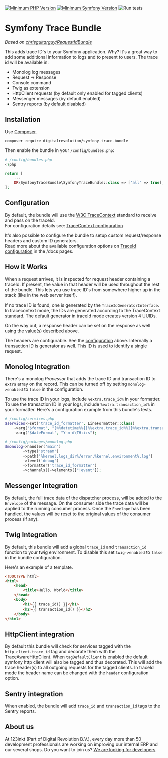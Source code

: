 [![Minimum PHP Version](https://img.shields.io/badge/php-%3E%3D%208.1-8892BF)](https://php.net/)
[![Minimum Symfony Version](https://img.shields.io/badge/symfony-%3E%3D%206.3-brightgreen)](https://symfony.com/doc/current/validation.html)
![Run tests](https://github.com/123inkt/symfony-trace-bundle/actions/workflows/test.yml/badge.svg)

# Symfony Trace Bundle

*Based on [chrisguitarguy/RequestIdBundle](https://github.com/chrisguitarguy/RequestIdBundle)*

This adds trace ID's to your Symfony application. Why? It's a great way to add
some additional information to logs and to present to users. The trace id will 
be available in:
- Monolog log messages
- Request -> Response
- Console command
- Twig as extension
- HttpClient requests (by default only enabled for tagged clients)
- Messenger messages (by default enabled)
- Sentry reports (by default disabled)

## Installation

Use [Composer](https://getcomposer.org/).
```
composer require digitalrevolution/symfony-trace-bundle
```

Then enable the bundle in your `/config/bundles.php`:

```php
# /config/bundles.php
<?php

return [
    ...
    DR\SymfonyTraceBundle\SymfonyTraceBundle::class => ['all' => true],
];
```

## Configuration

By default, the bundle will use the [W3C TraceContext](https://www.w3.org/TR/trace-context/) standard to receive and pass on the traceId.<br> 
For configuration details see: [TraceContext configuration](docs/configuration/tracecontext.md)

It's also possible to configure the bundle to setup custom request/response headers and custom ID generators.  
Read more about the available configuration options on [TraceId configuration](docs/configuration/traceid.md) in the /docs pages.

## How it Works

When a request arrives, it is inspected for request header containing a traceId. If present,
the value in that header will be used throughout the rest of the bundle. This
lets you use trace ID's from somewhere higher up in the stack (like in the web
server itself).

If no trace ID is found, one is generated by the `TraceIdGeneratorInterface`.
In tracecontext mode, the IDs are generated according to the TraceContext standard.
The default generator in traceId mode creates version 4 UUIDs.

On the way out, a response header can be set on the response as well using
the value(s) described above.

The headers are configurable. See the [configuration](#configuration) above.
Internally a transaction ID is generator as well. This ID is used to identify a single request.

## Monolog Integration

There's a monolog *Processor* that adds the trace ID and transaction ID to `extra` array on the record.
This can be turned off by setting `monolog->enabled` to `false` in the configuration.

To use the trace ID in your logs, include `%extra.trace_id%` in your formatter.
To use the transaction ID in your logs, include `%extra.transaction_id%` in your formatter.
Here's a configuration example from this bundle's tests.

```php
# /config/services.php
$services->set('trace_id_formatter', LineFormatter::class)
    ->arg('$format', "[%%datetime%%][%%extra.trace_id%%][%%extra.transaction_id%%] %%channel%%.%%level_name%%: %%message%% %%extra%%\n")
    ->arg('$dateFormat', "Y-m-d\TH:i:s");
```
```php
# /config/packages/monolog.php
$monolog->handler('main')
        ->type('stream')
        ->path('%kernel.logs_dir%/error.%kernel.environment%.log')
        ->level('debug')
        ->formatter('trace_id_formatter')        
        ->channels()->elements(["!event"]);
```

## Messenger Integration

By default, the full trace data of the dispatcher process, will be added to the `Envelope` of the message. On the consumer
side the trace data will be applied to the running consumer process. Once the `Envelope` has been handled, the values 
will be reset to the original values of the consumer process (if any).

## Twig Integration

By default, this bundle will add a global `trace_id` and `transaction_id` function to your twig
environment. To disable this set `twig->enabled` to `false` in the bundle
configuration.

Here's an example of a template.

```html
<!DOCTYPE html>
<html>
    <head>
        <title>Hello, World</title>
    </head>
    <body>
        <h1>{{ trace_id() }}</h1>
        <h2>{{ transaction_id() }}</h2>
    </body>
</html>
```

## HttpClient integration

By default this bundle will check for services tagged with the `http_client.trace_id` tag and decorate them with the TraceAwareHttpClient.
When `tagDefaultClient` is enabled the default symfony http client will also be tagged and thus decorated.
This will add the trace header(s) to all outgoing requests for the tagged clients.
In traceId mode the header name can be changed with the `header` configuration option.

## Sentry integration

When enabled, the bundle will add `trace_id` and `transaction_id` tags to the Sentry reports.

## About us

At 123inkt (Part of Digital Revolution B.V.), every day more than 50 development professionals are working on improving our internal ERP 
and our several shops. Do you want to join us? [We are looking for developers](https://www.werkenbij123inkt.nl/zoek-op-afdeling/it).
